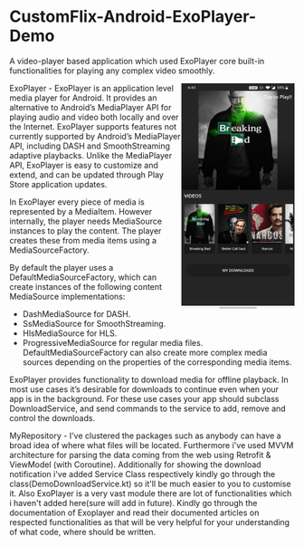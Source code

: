 # CustomFlix-Android-ExoPlayer-Demo
A video-player based application which used ExoPlayer core built-in functionalities for playing any complex video smoothly. 

<img src="https://github.com/Afsar7977/CustomFlix-Android-ExoPlayer-Demo/blob/master/Photos/homepage.jpg" align="right" width="200" height="400">

ExoPlayer -
ExoPlayer is an application level media player for Android. It provides an alternative to Android’s MediaPlayer API for playing audio
and video both locally and over the Internet. ExoPlayer supports features not currently supported by Android’s MediaPlayer API, 
including DASH and SmoothStreaming adaptive playbacks. Unlike the MediaPlayer API, ExoPlayer is easy to customize and extend, 
and can be updated through Play Store application updates.

In ExoPlayer every piece of media is represented by a MediaItem. However internally, the player needs MediaSource instances to play the content.
The player creates these from media items using a MediaSourceFactory.

By default the player uses a DefaultMediaSourceFactory, which can create instances of the following content MediaSource implementations:
- DashMediaSource for DASH.
- SsMediaSource for SmoothStreaming.
- HlsMediaSource for HLS.
- ProgressiveMediaSource for regular media files.
DefaultMediaSourceFactory can also create more complex media sources depending on the properties of the corresponding media items. 

ExoPlayer provides functionality to download media for offline playback. In most use cases it’s desirable for downloads to continue
even when your app is in the background. For these use cases your app should subclass DownloadService, and send commands to the service to add,
remove and control the downloads.

MyRepository - 
I've clustered the packages such as anybody can have a broad idea of where what files will be located. Furthermore i've used MVVM architecture 
for parsing the data coming from the web using Retrofit & ViewModel (with Coroutine). Additionally for showing the download notification
i've added Service Class respectively kindly go through the class(DemoDownloadService.kt) so it'll be much easier to you to customise it.
Also ExoPlayer is a very vast module there are lot of functionalities which i haven't added here(sure will add in future). Kindly go through the
documentation of Exoplayer and read their documented articles on respected functionalities as that will be very helpful for your understanding of 
what code, where should be written.


